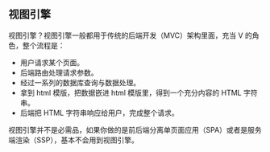 

## 视图引擎
视图引擎？视图引擎一般都用于传统的后端开发（MVC）架构里面，充当 V 的角色，整个流程是：
- 用户请求某个页面。
- 后端路由处理请求参数。
- 经过一系列的数据库查询与数据处理。
- 拿到 html 模版，把数据嵌进 html 模版里，得到一个充分内容的 HTML 字符串。
- 后端把 HTML 字符串响应给用户，完成整个请求。

视图引擎并不是必需品，如果你做的是前后端分离单页面应用（SPA）或者是服务端渲染（SSP），基本不会用到视图引擎。